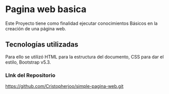 # Pagina web basica

Este Proyecto tiene como finalidad ejecutar conocimientos Básicos en la creación de una página web.


## Tecnologías utilizadas

Para ello se utilizó HTML para  la estructura del documento, 
CSS para dar el estilo, Bootstrap v5.3.


### LInk del Repositorio
https://github.com/Cristopherjoo/simple-pagina-web.git
